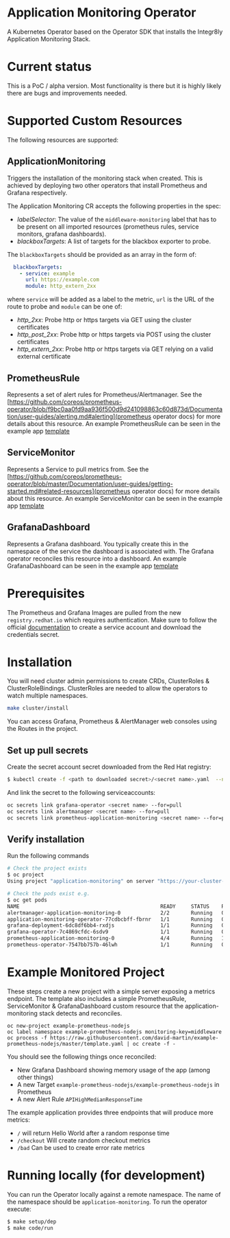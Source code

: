 # Application Monitoring Operator

A Kubernetes Operator based on the Operator SDK that installs the Integr8ly Application Monitoring Stack.

# Current status

This is a PoC / alpha version. Most functionality is there but it is highly likely there are bugs and improvements needed.

# Supported Custom Resources

The following resources are supported:

## ApplicationMonitoring

Triggers the installation of the monitoring stack when created. This is achieved by deploying two other operators that install Prometheus and Grafana respectively.

The Application Monitoring CR accepts the following properties in the spec:

* *labelSelector*: The value of the `middleware-monitoring` label that has to be present on all imported resources (prometheus rules, service monitors, grafana dashboards).
* *blackboxTargets*: A list of targets for the blackbox exporter to probe.

The `blackboxTargets` should be provided as an array in the form of:

```yaml
  blackboxTargets:
    - service: example
      url: https://example.com
      module: http_extern_2xx
```

where `service` will be added as a label to the metric, `url` is the URL of the route to probe and `module` can be one of:

* *http_2xx*: Probe http or https targets via GET using the cluster certificates
* *http_post_2xx*: Probe http or https targets via POST using the cluster certificates
* *http_extern_2xx*: Probe http or https targets via GET relying on a valid external certificate

## PrometheusRule

Represents a set of alert rules for Prometheus/Alertmanager. See the [https://github.com/coreos/prometheus-operator/blob/f9bc0aa0fd9aa936f500d9d241098863c60d873d/Documentation/user-guides/alerting.md#alerting](prometheus operator docs) for more details about this resource.
An example PrometheusRule can be seen in the example app [template](https://github.com/david-martin/example-prometheus-nodejs/blob/d647b83116519b650e00401f04c8868280c47778/template.yaml#L92-L111)


## ServiceMonitor

Represents a Service to pull metrics from. See the [https://github.com/coreos/prometheus-operator/blob/master/Documentation/user-guides/getting-started.md#related-resources](prometheus operator docs) for more details about this resource.
An example ServiceMonitor can be seen in the example app [template](https://github.com/david-martin/example-prometheus-nodejs/blob/d647b83116519b650e00401f04c8868280c47778/template.yaml#L79-L91)

## GrafanaDashboard

Represents a Grafana dashboard. You typically create this in the namespace of the service the dashboard is associated with.
The Grafana operator reconciles this resource into a dashboard.
An example GrafanaDashboard can be seen in the example app [template](https://github.com/david-martin/example-prometheus-nodejs/blob/d647b83116519b650e00401f04c8868280c47778/template.yaml#L112-L734)

# Prerequisites

The Prometheus and Grafana Images are pulled from the new `registry.redhat.io` which requires authentication. Make sure to follow the official [documentation](https://docs.openshift.com/container-platform/3.11/install_config/configuring_red_hat_registry.html) to create a service account and download the credentials secret.

# Installation

You will need cluster admin permissions to create CRDs, ClusterRoles & ClusterRoleBindings.
ClusterRoles are needed to allow the operators to watch multiple namespaces.

```bash
make cluster/install
```
You can access Grafana, Prometheus & AlertManager web consoles using the Routes in the project.

## Set up pull secrets

Create the secret account secret downloaded from the Red Hat registry:

```sh
$ kubectl create -f <path to downloaded secret>/<secret name>.yaml  --namespace=application-monitoring
```

And link the secret to the following serviceaccounts:

```sh
oc secrets link grafana-operator <secret name> --for=pull
oc secrets link alertmanager <secret name> --for=pull
oc secrets link prometheus-application-monitoring <secret name> --for=pull
```

## Verify installation
Run the following commands
```bash
# Check the project exists
$ oc project
Using project "application-monitoring" on server "https://your-cluster-ip:8443"

# Check the pods exist e.g.
$ oc get pods
NAME                                              READY     STATUS    RESTARTS   AGE
alertmanager-application-monitoring-0             2/2       Running   0          1h
application-monitoring-operator-77cdbcbff-fbrnr   1/1       Running   0          1h
grafana-deployment-6dc8df6bb4-rxdjs               1/1       Running   0          49m
grafana-operator-7c4869cfdc-6sdv9                 1/1       Running   0          1h
prometheus-application-monitoring-0               4/4       Running   1          36m
prometheus-operator-7547bb757b-46lwh              1/1       Running   0          1h
``` 

# Example Monitored Project

These steps create a new project with a simple server exposing a metrics endpoint.
The template also includes a simple PrometheusRule, ServiceMonitor & GrafanaDashboard custom resource that the application-monitoring stack detects and reconciles.

```
oc new-project example-prometheus-nodejs
oc label namespace example-prometheus-nodejs monitoring-key=middleware
oc process -f https://raw.githubusercontent.com/david-martin/example-prometheus-nodejs/master/template.yaml | oc create -f -
```

You should see the following things once reconciled:

* New Grafana Dashboard showing memory usage of the app (among other things)
* A new Target `example-prometheus-nodejs/example-prometheus-nodejs` in Prometheus
* A new Alert Rule `APIHighMedianResponseTime`

The example application provides three endpoints that will produce more metrics:

* `/` will return Hello World after a random response time
* `/checkout` Will create random checkout metrics
* `/bad` Can be used to create error rate metrics

# Running locally (for development)

You can run the Operator locally against a remote namespace. The name of the namespace should be `application-monitoring`. To run the operator execute:

```sh
$ make setup/dep
$ make code/run
```

